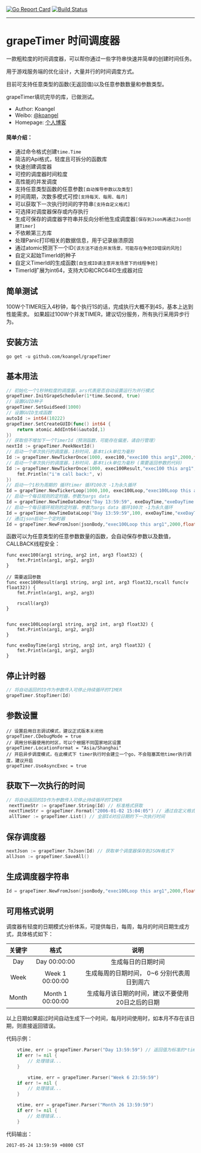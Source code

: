  [![Go Report Card](https://goreportcard.com/badge/github.com/koangel/grapeTimer)](https://goreportcard.com/report/github.com/koangel/grapeTimer)  [![Build Status](https://secure.travis-ci.org/koangel/grapeTimer.png)](http://travis-ci.org/koangel/grapeTimer)

---
# **grapeTimer 时间调度器**

一款粗粒度的时间调度器，可以帮你通过一些字符串快速并简单的创建时间任务。

用于游戏服务端的优化设计，大量并行的时间调度方式。

目前可支持任意类型的函数(无返回值)以及任意参数数量和参数类型。

grapeTimer填坑完毕的库，已做测试。

- Author: Koangel
- Weibo: [@koangel](http://weibo.com/koangel)
- Homepage: [个人博客](http://grapec.me)

#### 简单介绍：
- 通过命令格式创建`time.Time`
- 简洁的Api格式，轻度且可拆分的函数库
- 快速创建调度器
- 可控的调度器时间粒度
- 高性能的并发调度
- 支持任意类型函数的任意参数`[自动推导参数以及类型]`
- 时间周期，次数多模式可控`[支持每天、每周、每月]`
- 可以获取下一次执行时间的字符串`[支持自定义格式]`
- 可选择对调度器保存或内存执行
- 生成可保存的调度器字符串并反向分析他生成调度器`[保存到Json再通过Json创建Timer]`
- 不依赖第三方库
- 处理Panic打印相关的数据信息，用于记录崩溃原因
- 通过atomic预测下一个ID`[该方法不适合并发场景，可能存在争抢ID错误的风险]`
- 自定义起始TimerId的种子
- 自定义TimerId的生成函数`[自生成ID请注意并发场景下的线程争抢]`
- TimerId扩展为int64，支持大ID和CRC64ID生成器对应

## **简单测试**

100W个TIMER压入4秒钟，每个执行1S的话，完成执行大概不到4S，基本上达到性能需求。
如果超过100W个并发TIMER，建议切分服务，所有执行采用异步行为。

## **安装方法**

```
go get -u github.com/koangel/grapeTimer
```

## **基本用法**

``` Go
// 初始化一个1秒钟粒度的调度器，ars代表是否自动设置运行为并行模式
grapeTimer.InitGrapeScheduler(1*time.Second, true)
// 设置GUID种子
grapeTimer.SetGuidSeed(1000)
// 设置GUID生成函数
autoId := int64(10222)
grapeTimer.SetCreateGUID(func() int64 {
	return atomic.AddInt64(&autoId,1)
})
// 获取但不增加下一个TimerId（预测函数，可能存在偏差，请自行管理）
nextId := grapeTimer.PeekNextId()
// 启动一个单次执行的调度器，1秒时间，基本tick单位为毫秒
Id := grapeTimer.NewTickerOnce(1000, exec100,"exec100 this arg1",2000,float32(200.5))
// 启动一个单次执行的调度器，1秒时间，基本tick单位为毫秒 (需要返回参数的代码)
Id := grapeTimer.NewTickerOnce(1000, exec100Result,"exec100 this arg1",2000,float32(200.5),func(v float32){
	fmt.Println("i'm call back:", v)
})
// 启动一个1秒为周期的 循环timer 循环100次 -1为永久循环
Id = grapeTimer.NewTickerLoop(1000,100, exec100Loop,"exec100Loop this arg1",2000,float32(200.5))
// 启动一个每日规则的定时器，参数为args data
Id = grapeTimer.NewTimeDataOnce("Day 13:59:59", exeDayTime,"exeDayTime this arg1",2000,float32(200.5))
// 启动一个每日循环规则的定时器，参数为args data 循环100次 -1为永久循环
Id = grapeTimer.NewTimeDataLoop("Day 13:59:59",100, exeDayTime,"exeDayTime this arg1",2000,float32(200.5))
// 通过json启动一个定时器
Id = grapeTimer.NewFromJson(jsonBody,"exec100Loop this arg1",2000,float32(200.5))
```

函数可以为任意类型的任意参数数量的函数，会自动保存参数以及数值，CALLBACK线程安全：
```
func exec100(arg1 string, arg2 int, arg3 float32) {
	fmt.Println(arg1, arg2, arg3)
}

// 需要返回参数
func exec100Result(arg1 string, arg2 int, arg3 float32,rscall func(v float32)) {
	fmt.Println(arg1, arg2, arg3)

	rscall(arg3)
}


func exec100Loop(arg1 string, arg2 int, arg3 float32) {
	fmt.Println(arg1, arg2, arg3)
}

func exeDayTime(arg1 string, arg2 int, arg3 float32) {
	fmt.Println(arg1, arg2, arg3)
}
```
## **停止计时器**

```Go
// 将自动返回的ID作为参数传入可停止持续循环的TIMER
grapeTimer.StopTimer(Id)
```

## **参数设置**

```
// 设置启用日志调试模式，建议正式版本关闭他
grapeTimer.CDebugMode = true
// 调用分析器使用的时区，可以个根据不同国家地区设置 
grapeTimer.LocationFormat = "Asia/Shanghai"
// 开启异步调度模式，在此模式下 timer执行时会建立一个go，不会阻塞其他timer执行调度，建议开启
grapeTimer.UseAsyncExec = true
```

## **获取下一次执行的时间**

```Go
// 将自动返回的ID作为参数传入可停止持续循环的TIMER
 nextTimeStr := grapeTimer.String(Id) // 标准格式获取
 nextTimeStr = grapeTimer.Format("2006-01-02 15:04:05") // 通过自定义格式化获取
 allTimer := grapeTimer.List() // 全部Id对应日期的下一次执行时间
```

## **保存调度器**

```Go
nextJson := grapeTimer.ToJson(Id) // 获取单个调度器保存到JSON格式下
allJson := grapeTimer.SaveAll()
```

## **生成调度器字符串**

```Go
Id = grapeTimer.NewFromJson(jsonBody,"exec100Loop this arg1",2000,float32(200.5))
```

## **可用格式说明**

调度器有轻度的日期模式分析体系，可提供每日，每周，每月的时间日期生成方式，具体格式如下：

|关键字|格式|说明|
|:----------:|:-------:|:----------:|
|Day|Day 00:00:00|生成每日的日期时间|
|Week|Week 1 00:00:00|生成每周的日期时间， 0~6 分别代表周日到周六|
|Month|Month 1 00:00:00|生成每月该日期的时间，建议不要使用20日之后的日期|

以上日期如果超过时间自动生成下一个时间，每月时间使用时，如本月不存在该日期，则直接返回错误。

代码示例：

```go
	vtime, err := grapeTimer.Parser("Day 13:59:59") // 返回值为标准的*time.Time
	if err != nil {
		// 处理错误...
	}

        vtime, err = grapeTimer.Parser("Week 6 23:59:59")
	if err != nil {
		// 处理错误...
	}

	vtime, err = grapeTimer.Parser("Month 26 13:59:59")
	if err != nil {
		// 处理错误...
	}
```
代码输出：

```
2017-05-24 13:59:59 +0800 CST
```
